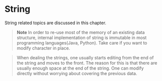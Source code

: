 # String

String related topics are discussed in this chapter.

> **Note**
In order to re-use most of the memory of an existing data structure, internal implementation of string is immutable in most programming languages(Java, Python). Take care if you want to modify character in place. 

> When dealing the strings, one usually starts editing from the end of the string and moves to the front. The reason for this is that there are usually enough space at the end of the string. One can modify directly without worrying about covering the previous data.


